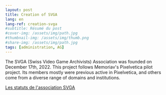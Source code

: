 ```yaml
---
layout: post
title: Creation of SVGA
lang: en
lang-ref: creation-svga
#subtitle: Résumé du post
#cover-img: /assets/img/path.jpg
#thumbnail-img: /assets/img/thumb.png
#share-img: /assets/img/path.jpg
tags: [administration, AG]
---
```


The SVGA (Swiss Video Game Archivists) Association was founded on December 17th, 2022. This project follows Memoriav's Pixelvetica pilot project. Its members mostly were previous active in Pixelvetica, and others come from a diverse range of domains and institutions.

[Les statuts de l'association SVGA](../statuts/)
